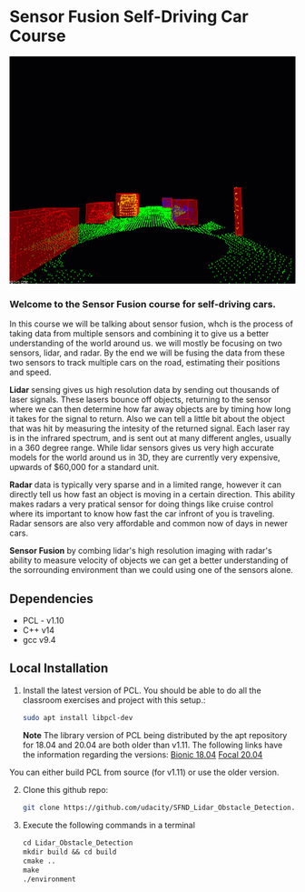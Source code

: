 # Sensor Fusion Self-Driving Car Course

<img src="media/ObstacleDetectionFPS.gif" width="700" height="400" />

### Welcome to the Sensor Fusion course for self-driving cars.

In this course we will be talking about sensor fusion, whch is the process of taking data from multiple sensors and combining it to give us a better understanding of the world around us. we will mostly be focusing on two sensors, lidar, and radar. By the end we will be fusing the data from these two sensors to track multiple cars on the road, estimating their positions and speed.

**Lidar** sensing gives us high resolution data by sending out thousands of laser signals. These lasers bounce off objects, returning to the sensor where we can then determine how far away objects are by timing how long it takes for the signal to return. Also we can tell a little bit about the object that was hit by measuring the intesity of the returned signal. Each laser ray is in the infrared spectrum, and is sent out at many different angles, usually in a 360 degree range. While lidar sensors gives us very high accurate models for the world around us in 3D, they are currently very expensive, upwards of $60,000 for a standard unit.

**Radar** data is typically very sparse and in a limited range, however it can directly tell us how fast an object is moving in a certain direction. This ability makes radars a very pratical sensor for doing things like cruise control where its important to know how fast the car infront of you is traveling. Radar sensors are also very affordable and common now of days in newer cars.

**Sensor Fusion** by combing lidar's high resolution imaging with radar's ability to measure velocity of objects we can get a better understanding of the sorrounding environment than we could using one of the sensors alone.

## Dependencies

* PCL - v1.10
* C++ v14
* gcc v9.4

## Local Installation

1. Install the latest version of PCL. You should be able to do all the classroom exercises and project with this setup.:

   ```sh
   sudo apt install libpcl-dev
   ```
   **Note** The library version of PCL being distributed by the apt repository for 18.04 and 20.04 are both older than v1.11. The following links have the information regarding the versions: [Bionic 18.04](https://www.ubuntuupdates.org/package/core/bionic/universe/updates/libpcl-dev) [Focal 20.04](https://www.ubuntuupdates.org/package/core/focal/universe/base/libpcl-dev)

You can either build PCL from source (for v1.11) or use the older version.

2. Clone this github repo:

   ```sh
   git clone https://github.com/udacity/SFND_Lidar_Obstacle_Detection.git
   ```

3. Execute the following commands in a terminal

   ```shell
   cd Lidar_Obstacle_Detection
   mkdir build && cd build
   cmake ..
   make
   ./environment
   ```

